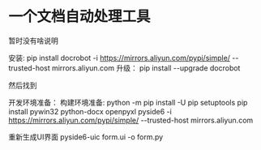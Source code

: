 # 一个文档自动处理工具

暂时没有啥说明

安装:  pip install docrobot  -i https://mirrors.aliyun.com/pypi/simple/ --trusted-host mirrors.aliyun.com
升级： pip install --upgrade docrobot

然后找到

开发环境准备：
构建环境准备:
python -m pip install -U pip setuptools
pip install pywin32 python-docx openpyxl pyside6 -i https://mirrors.aliyun.com/pypi/simple/ --trusted-host mirrors.aliyun.com


重新生成UI界面 
pyside6-uic form.ui -o form.py 

